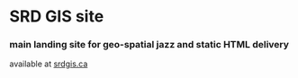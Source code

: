 <h1>SRD GIS site</h1>
<h3>main landing site for geo-spatial jazz and static HTML delivery</h3>
<p>available at <a href="http://srdgis.ca">srdgis.ca</a></p>

